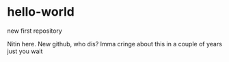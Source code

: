 # hello-world
new first repository

Nitin here. New github, who dis? Imma cringe about this in a couple of years just you wait
